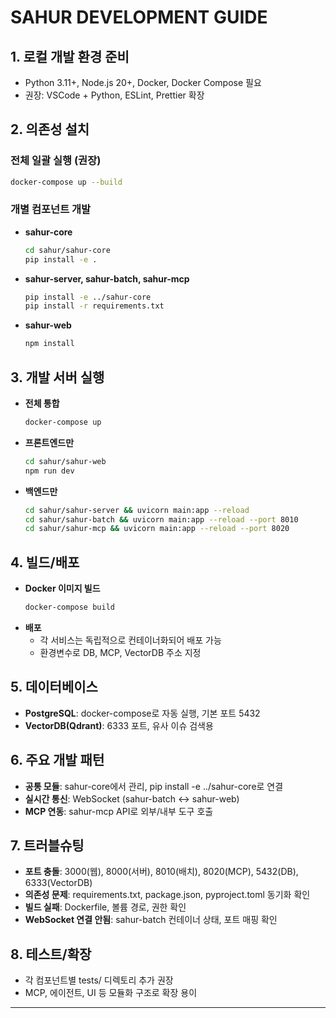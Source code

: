 # SAHUR DEVELOPMENT GUIDE

## 1. 로컬 개발 환경 준비

- Python 3.11+, Node.js 20+, Docker, Docker Compose 필요
- 권장: VSCode + Python, ESLint, Prettier 확장

## 2. 의존성 설치

### 전체 일괄 실행 (권장)
```bash
docker-compose up --build
```

### 개별 컴포넌트 개발
- **sahur-core**  
  ```bash
  cd sahur/sahur-core
  pip install -e .
  ```
- **sahur-server, sahur-batch, sahur-mcp**  
  ```bash
  pip install -e ../sahur-core
  pip install -r requirements.txt
  ```
- **sahur-web**  
  ```bash
  npm install
  ```

## 3. 개발 서버 실행

- **전체 통합**  
  ```bash
  docker-compose up
  ```
- **프론트엔드만**  
  ```bash
  cd sahur/sahur-web
  npm run dev
  ```
- **백엔드만**  
  ```bash
  cd sahur/sahur-server && uvicorn main:app --reload
  cd sahur/sahur-batch && uvicorn main:app --reload --port 8010
  cd sahur/sahur-mcp && uvicorn main:app --reload --port 8020
  ```

## 4. 빌드/배포

- **Docker 이미지 빌드**
  ```bash
  docker-compose build
  ```
- **배포**
  - 각 서비스는 독립적으로 컨테이너화되어 배포 가능
  - 환경변수로 DB, MCP, VectorDB 주소 지정

## 5. 데이터베이스

- **PostgreSQL**: docker-compose로 자동 실행, 기본 포트 5432
- **VectorDB(Qdrant)**: 6333 포트, 유사 이슈 검색용

## 6. 주요 개발 패턴

- **공통 모듈**: sahur-core에서 관리, pip install -e ../sahur-core로 연결
- **실시간 통신**: WebSocket (sahur-batch ↔ sahur-web)
- **MCP 연동**: sahur-mcp API로 외부/내부 도구 호출

## 7. 트러블슈팅

- **포트 충돌**: 3000(웹), 8000(서버), 8010(배치), 8020(MCP), 5432(DB), 6333(VectorDB)
- **의존성 문제**: requirements.txt, package.json, pyproject.toml 동기화 확인
- **빌드 실패**: Dockerfile, 볼륨 경로, 권한 확인
- **WebSocket 연결 안됨**: sahur-batch 컨테이너 상태, 포트 매핑 확인

## 8. 테스트/확장

- 각 컴포넌트별 tests/ 디렉토리 추가 권장
- MCP, 에이전트, UI 등 모듈화 구조로 확장 용이

---
